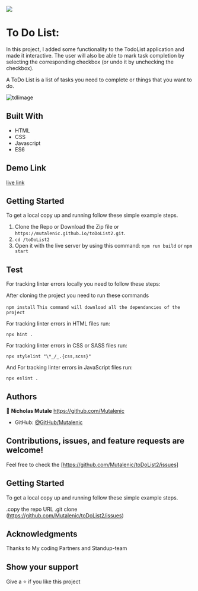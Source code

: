 ![](https://img.shields.io/badge/Microverse-blueviolet)

# To Do List:

In this project, I added some functionality to the TodoList application and made it interactive. The user will also be able to mark task completion by selecting the corresponding checkbox (or undo it by unchecking the checkbox).
 
A ToDo List is a list of tasks you need to complete or things that you want to do.

![tdlimage](https://user-images.githubusercontent.com/19844175/156894074-784c0ab9-e9cb-4ffc-9e15-09c1489cfb02.png)

## Built With

- HTML
- CSS
- Javascript
- ES6


## Demo Link
[live link](https://mutalenic.github.io/toDoList2/)

## Getting Started

To get a local copy up and running follow these simple example steps.

1. Clone the Repo or Download the Zip file or `https://mutalenic.github.io/toDoList2.git`.
2. `cd /toDoList2`
3. Open it with the live server by using this command: `npm run build` or `npm start`

## Test

For tracking linter errors locally you need to follow these steps:

After cloning the project you need to run these commands

`npm install` `This command will download all the dependancies of the project`

For tracking linter errors in HTML files run:

`npx hint .`

For tracking linter errors in CSS or SASS files run:

`npx stylelint "\*_/_.{css,scss}"`

And For tracking linter errors in JavaScript files run:

`npx eslint .`


## Authors

 👤 **Nicholas Mutale** https://github.com/Mutalenic
 
 - GitHub: [@GitHub/Mutalenic](https://github.com/Mutalenic)

## Contributions, issues, and feature requests are welcome!

Feel free to check the [https://github.com/Mutalenic/toDoList2/issues]

## Getting Started

To get a local copy up and running follow these simple example steps.

.copy the repo URL
.git clone (https://github.com/Mutalenic/toDoList2/issues)

## Acknowledgments

Thanks to My coding Partners and Standup-team 


## Show your support

Give a ⭐️ if you like this project

